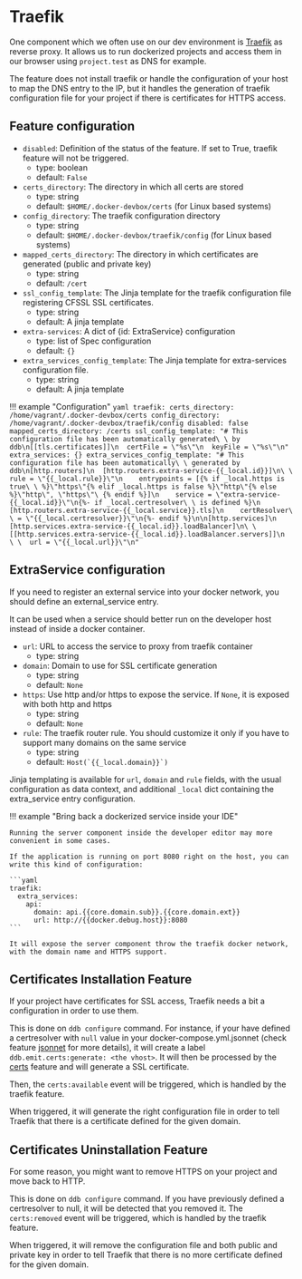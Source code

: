 Traefik
===

One component which we often use on our dev environment is [Traefik](https://containo.us/traefik/) as reverse proxy.
It allows us to run dockerized projects and access them in our browser using `project.test` as DNS for example.

The feature does not install traefik or handle the configuration of your host to map the DNS entry to the IP,
but it handles the generation of traefik configuration file for your project if there is certificates for HTTPS 
access.

Feature configuration
---

- `disabled`: Definition of the status of the feature. If set to True, traefik feature will not be triggered.
    - type: boolean
    - default: `False`
- `certs_directory`: The directory in which all certs are stored
    - type: string
    - default: `$HOME/.docker-devbox/certs` (for Linux based systems)
- `config_directory`: The traefik configuration directory
    - type: string
    - default: `$HOME/.docker-devbox/traefik/config` (for Linux based systems)
- `mapped_certs_directory`: The directory in which certificates are generated (public and private key)
    - type: string
    - default: `/cert`
- `ssl_config_template`: The Jinja template for the traefik configuration file registering CFSSL SSL certificates. 
    - type: string
    - default: A jinja template
- `extra-services`: A dict of {id: ExtraService} configuration
    - type: list of Spec configuration
    - default: `{}`
- `extra_services_config_template`: The Jinja template for extra-services configuration file. 
    - type: string
    - default: A jinja template

!!! example "Configuration"
    ```yaml
    traefik:
      certs_directory: /home/vagrant/.docker-devbox/certs
      config_directory: /home/vagrant/.docker-devbox/traefik/config
      disabled: false
      mapped_certs_directory: /certs
      ssl_config_template: "# This configuration file has been automatically generated\
        \ by ddb\n[[tls.certificates]]\n  certFile = \"%s\"\n  keyFile = \"%s\"\n"
      extra_services: {}
      extra_services_config_template: "# This configuration file has been automatically\
        \ generated by ddb\n[http.routers]\n  [http.routers.extra-service-{{_local.id}}]\n\
        \    rule = \"{{_local.rule}}\"\n    entrypoints = [{% if _local.https is true\
        \ %}\"https\"{% elif _local.https is false %}\"http\"{% else %}\"http\", \"https\"\
        {% endif %}]\n    service = \"extra-service-{{_local.id}}\"\n{%- if _local.certresolver\
        \ is defined %}\n [http.routers.extra-service-{{_local.service}}.tls]\n    certResolver\
        \ = \"{{_local.certresolver}}\"\n{%- endif %}\n\n[http.services]\n  [http.services.extra-service-{{_local.id}}.loadBalancer]\n\
        \    [[http.services.extra-service-{{_local.id}}.loadBalancer.servers]]\n    \
        \  url = \"{{_local.url}}\"\n"
    ```
    
ExtraService configuration
---
If you need to register an external service into your docker network, you should define an external_service entry.

It can be used when a service should better run on the developer host instead of inside a docker container.
  
- `url`: URL to access the service to proxy from traefik container
    - type: string
- `domain`: Domain to use for SSL certificate generation
    - type: string
    - default: `None`
- `https`: Use http and/or https to expose the service. If `None`, it is exposed with both http and https
    - type: string
    - default: `None`
- `rule`: The traefik router rule. You should customize it only if you have to support many domains on the same service
    - type: string
    - default: ``Host(`{{_local.domain}}`)``
    
Jinja templating is available for `url`, `domain` and `rule` fields, with the usual configuration as data context, 
and additional `_local` dict containing the extra_service entry configuration.

!!! example "Bring back a dockerized service inside your IDE"

    Running the server component inside the developer editor may more convenient in some cases.
    
    If the application is running on port 8080 right on the host, you can write this kind of configuration:
    
    ```yaml
    traefik:
      extra_services: 
        api:
          domain: api.{{core.domain.sub}}.{{core.domain.ext}}
          url: http://{{docker.debug.host}}:8080
    ```
    
    It will expose the server component throw the traefik docker network, with the domain name and HTTPS support.
        
Certificates Installation Feature
---

If your project have certificates for SSL access, Traefik needs a bit a configuration in order to use them.

This is done on `ddb configure` command. For instance, if your have defined a certresolver with `null` value in your 
docker-compose.yml.jsonnet (check feature [jsonnet](./jsonnet.md) for more details), 
it will create a label `ddb.emit.certs:generate: <the vhost>`. 
It will then be processed by the [certs](./certs.md) feature and will generate a SSL certificate.

Then, the `certs:available` event will be triggered, which is handled by the traefik feature.

When triggered, it will generate the right configuration file in order to tell Traefik that there is a certificate 
defined for the given domain.
    
Certificates Uninstallation Feature
---

For some reason, you might want to remove HTTPS on your project and move back to HTTP. 

This is done on `ddb configure` command. 
If you have previously defined a certresolver to null, it will be detected that you removed it. 
The `certs:removed` event will be triggered, which is handled by the traefik feature.

When triggered, it will remove the configuration file and both public and private key in order to tell Traefik 
that there is no more certificate defined for the given domain.
